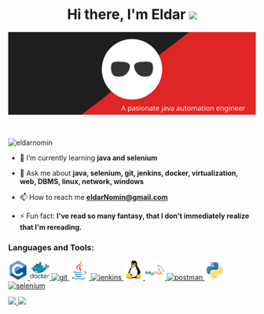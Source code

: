 

<h1 align="center">Hi there, I'm Eldar <a target="_blank" rel="noopener noreferrer nofollow" href="https://camo.githubusercontent.com/e8e7b06ecf583bc040eb60e44eb5b8e0ecc5421320a92929ce21522dbc34c891/68747470733a2f2f6d656469612e67697068792e636f6d2f6d656469612f6876524a434c467a6361737252346961377a2f67697068792e676966"><img width="30" src="https://camo.githubusercontent.com/e8e7b06ecf583bc040eb60e44eb5b8e0ecc5421320a92929ce21522dbc34c891/68747470733a2f2f6d656469612e67697068792e636f6d2f6d656469612f6876524a434c467a6361737252346961377a2f67697068792e676966" style="max-width: 100%;"></a> </h1>
   
<img src="https://raw.githubusercontent.com/eldarnomin/eldarnomin/master/assets/bear.svg" alt="Social banner for eldarnomin" style="max-width: 100%;">
  
<p dir="auto"><a href="https://github.com/EldarNomin" rel="nofollow">
<a href="https://t.me/eldarnomin" rel="nofollow"><img src="https://camo.githubusercontent.com/83cabfb75a75d7f14bcdfd42fe97285a5094293858480b949346910157e149b4/68747470733a2f2f696d672e736869656c64732e696f2f62616467652f2d54656c656772616d2d4646463f266c6f676f3d54656c656772616d" alt="" data-canonical-src="https://img.shields.io/badge/-Telegram-FFF?&amp;logo=Telegram" style="max-width: 400%;"></a>
</p>

<p align="left"> <img src="https://komarev.com/ghpvc/?username=eldarnomin&label=Profile%20views&color=0e75b6&style=flat" alt="eldarnomin" /> </p>

- 🌱 I’m currently learning **java and selenium**

- 💬 Ask me about **java, selenium, git, jenkins, docker, virtualization, web, DBMS, linux, network, windows**

- 📫 How to reach me **eldarNomin@gmail.com**

- ⚡ Fun fact: **I've read so many fantasy, that I don't immediately realize that I'm rereading.**

<p align="left">
</p>

<h3 align="left">Languages and Tools:</h3>
<p align="left"> <a href="https://www.cprogramming.com/" target="_blank" rel="noreferrer"> <img src="https://raw.githubusercontent.com/devicons/devicon/master/icons/c/c-original.svg" alt="c" width="40" height="40"/> </a> <a href="https://www.docker.com/" target="_blank" rel="noreferrer"> <img src="https://raw.githubusercontent.com/devicons/devicon/master/icons/docker/docker-original-wordmark.svg" alt="docker" width="40" height="40"/> </a> <a href="https://git-scm.com/" target="_blank" rel="noreferrer"> <img src="https://www.vectorlogo.zone/logos/git-scm/git-scm-icon.svg" alt="git" width="40" height="40"/> </a> <a href="https://www.java.com" target="_blank" rel="noreferrer"> <img src="https://raw.githubusercontent.com/devicons/devicon/master/icons/java/java-original.svg" alt="java" width="40" height="40"/> </a> <a href="https://www.jenkins.io" target="_blank" rel="noreferrer"> <img src="https://www.vectorlogo.zone/logos/jenkins/jenkins-icon.svg" alt="jenkins" width="40" height="40"/> </a> <a href="https://www.linux.org/" target="_blank" rel="noreferrer"> <img src="https://raw.githubusercontent.com/devicons/devicon/master/icons/linux/linux-original.svg" alt="linux" width="40" height="40"/> </a> <a href="https://www.mysql.com/" target="_blank" rel="noreferrer"> <img src="https://raw.githubusercontent.com/devicons/devicon/master/icons/mysql/mysql-original-wordmark.svg" alt="mysql" width="40" height="40"/> </a> <a href="https://postman.com" target="_blank" rel="noreferrer"> <img src="https://www.vectorlogo.zone/logos/getpostman/getpostman-icon.svg" alt="postman" width="40" height="40"/> </a> <a href="https://www.python.org" target="_blank" rel="noreferrer"> <img src="https://raw.githubusercontent.com/devicons/devicon/master/icons/python/python-original.svg" alt="python" width="40" height="40"/> </a> <a href="https://www.selenium.dev" target="_blank" rel="noreferrer"> <img src="https://raw.githubusercontent.com/detain/svg-logos/780f25886640cef088af994181646db2f6b1a3f8/svg/selenium-logo.svg" alt="selenium" width="40" height="40"/>
   </a> 
</p>

<a href="https://github.com/EldarNomin" rel="nofollow">
  <img height="137px" 
       src="https://github-readme-stats.vercel.app/api/top-langs/?username=eldarnomin&amp;hide=html&amp;hide_title=true&amp;hide_border=true&amp;layout=compact&amp;langs_count=6&amp;text_color=C8C2C2&amp;icon_color=055806&amp;bg_color=0,0A0001,1C0003,1C0003,230004,2A0005,850202,970202,9D0303,BF0404,E00000&amp;theme=graywhite" style="max-width: 100%;"> <img src="https://camo.githubusercontent.com/2dd856c5ba7010a9cb3fba8fd99a6489cc6d0c17b9a78d586f4a76cd74982785/68747470733a2f2f6d656469612e67697068792e636f6d2f6d656469612f567577396d35775876694649512f736f757263652e676966" height="auto" data-canonical-src="https://media.giphy.com/media/Vuw9m5wXviFIQ/source.gif" style="max-width: 100%; display: inline-block;" data-target="animated-image.originalImage">
</a>

